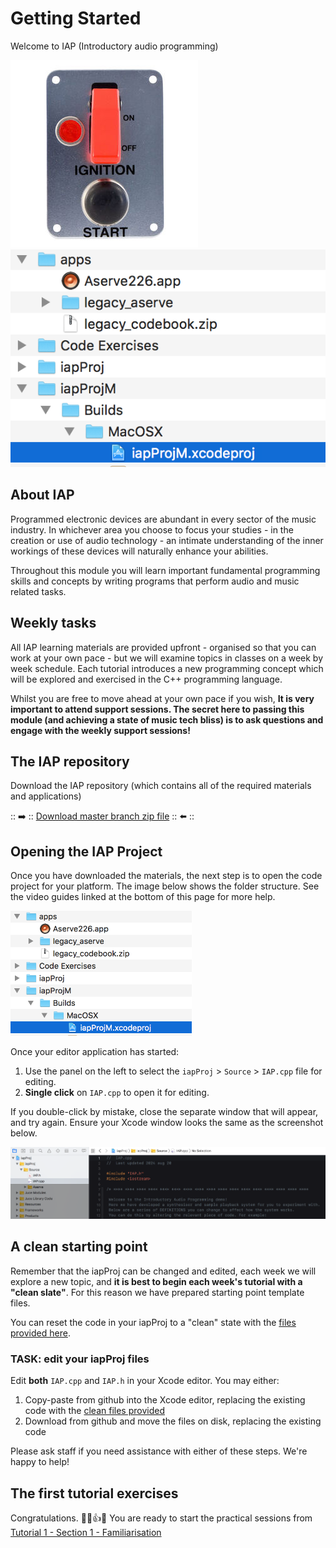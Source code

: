 # Getting Started

Welcome to IAP (Introductory audio programming)

<img src="images/start-ignition.jpeg" alt="ignition"></img><img src="images/filestruct.png" alt="file structure"></img>

## About IAP

Programmed electronic devices are abundant in every sector of the music industry. In whichever area you choose to focus your studies - in the creation or use of audio technology - an intimate understanding of the inner workings of these devices will naturally enhance your abilities. 

Throughout this module you will learn important fundamental programming skills and concepts by writing programs that perform audio and music related tasks. 

## Weekly tasks

All IAP learning materials are provided upfront - organised so that you can work at your own pace - but we will examine topics in classes on a week by week schedule. Each tutorial introduces a new programming concept which will be explored and exercised in the C++ programming language. 

Whilst you are free to move ahead at your own pace if you wish, **It is very important to attend support sessions. The secret here to passing this module (and achieving a state of music tech bliss) is to ask questions and engage with the weekly support sessions!**

## The IAP repository

Download the IAP repository (which contains all of the required materials and applications)

:: ➡️ :: [Download master branch zip file](../../../archive/refs/heads/master.zip) :: ⬅️ ::

## Opening the IAP Project

Once you have downloaded the materials, the next step is to open the code project for your platform. The image below shows the folder structure. See the video guides linked at the bottom of this page for more help.

<img src="images/filestruct.png" height=200/>

Once your editor application has started:

1. Use the panel on the left to select the `iapProj` > `Source` > `IAP.cpp` file for editing.
2. **Single click** on `IAP.cpp` to open it for editing. 

If you double-click by mistake, close the separate window that will appear, and try again. Ensure your Xcode window looks the same as the screenshot below. 

<img src="images/xcode.png" alt="xcode editor with IAP.cpp file selected for editing">

## A clean starting point

Remember that the iapProj can be changed and edited, each week we will explore a new topic, and **it is best to begin each week's tutorial with a "clean slate"**. For this reason we have prepared starting point template files.

You can reset the code in your iapProj to a "clean" state with the <a target="_blank" href="../Code%20Exercises/Tutorial%201/">files provided here</a>.
 
### TASK: edit your iapProj files

Edit **both** `IAP.cpp` and `IAP.h` in your Xcode editor. You may either:

1. Copy-paste from github into the Xcode editor, replacing the existing code with the <a target="_blank" href="../Code%20Exercises/Tutorial%201/">clean files provided</a>
2. Download from github and move the files on disk, replacing the existing code

Please ask staff if you need assistance with either of these steps. We're happy to help!

## The first tutorial exercises

Congratulations. 🎉😀👍🎉 You are ready to start the practical sessions from [Tutorial 1 - Section 1 - Familiarisation](Part%201/1%20-%20Familiarisation.md)
